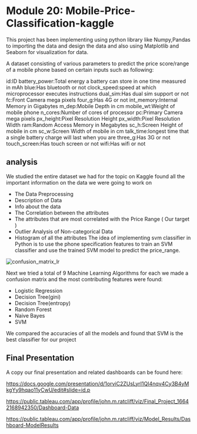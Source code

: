 <h1>Module 20: Mobile-Price-Classification-kaggle</h1>

This project has been implementing using python library like Numpy,Pandas to importing the data and design the data and also using Matplotlib and Seaborn for visualization for data.

A dataset consisting of various parameters to predict the price score/range of a mobile phone based on certain inputs such as following:

id:ID
battery_power:Total energy a battery can store in one time measured in mAh
blue:Has bluetooth or not
clock_speed:speed at which microprocessor executes instructions
dual_sim:Has dual sim support or not
fc:Front Camera mega pixels
four_g:Has 4G or not
int_memory:Internal Memory in Gigabytes
m_dep:Mobile Depth in cm
mobile_wt:Weight of mobile phone
n_cores:Number of cores of processor
pc:Primary Camera mega pixels
px_height:Pixel Resolution Height
px_width:Pixel Resolution Width
ram:Random Access Memory in Megabytes
sc_h:Screen Height of mobile in cm
sc_w:Screen Width of mobile in cm
talk_time:longest time that a single battery charge will last when you are
three_g:Has 3G or not
touch_screen:Has touch screen or not
wifi:Has wifi or not

<h2>analysis</h2>

We studied the entire dataset we had for the topic on Kaggle found all the important information on the data we were going to work on
* The Data Preprocessing
* Description of Data
* Info about the data
* The Correlation between the attributes
* The attributes that are most correlated with the Price Range ( Our target )
* Outlier Analysis of Non-categorical Data
* Histogram of all the attributes
The idea of implementing svm classifier in Python is to use the phone specification features to train an SVM classifier and use the trained SVM model to predict the price_range.

![confusion_matrix_lr](https://user-images.githubusercontent.com/104687817/195238352-0195f93a-e2f5-4302-bcdb-06a6310444a6.png)

Next we tried a total of 9 Machine Learning Algorithms for each we made a confusion matrix and the most contributing features were found:
* Logistic Regression
* Decision Tree(gini)
* Decision Tree(entropy)
* Random Forest
* Naive Bayes
* SVM

We compared the accuracies of all the models and found that SVM is the best classifier for our project

<h2>Final Presentation</h2>

A copy our final presentation and related dashboards can be found here:

https://docs.google.com/presentation/d/1orviC2ZUsLyrI1QI4nqv4Cy3B4yMkgYy9hqao11yCwU/edit#slide=id.p

https://public.tableau.com/app/profile/john.m.ratcliff/viz/Final_Project_16642168942350/Dashboard-Data

https://public.tableau.com/app/profile/john.m.ratcliff/viz/Model_Results/Dashboard-ModelResults
